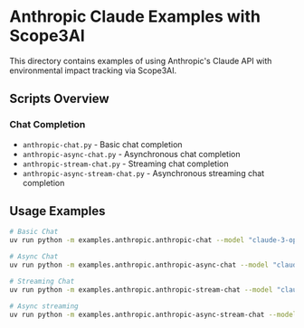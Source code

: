 # Anthropic Claude Examples with Scope3AI

This directory contains examples of using Anthropic's Claude API with environmental impact tracking via Scope3AI.

## Scripts Overview

### Chat Completion
- `anthropic-chat.py` - Basic chat completion
- `anthropic-async-chat.py` - Asynchronous chat completion
- `anthropic-stream-chat.py` - Streaming chat completion
- `anthropic-async-stream-chat.py` - Asynchronous streaming chat completion

## Usage Examples


```bash
# Basic Chat
uv run python -m examples.anthropic.anthropic-chat --model "claude-3-opus-latest" --message "What is machine learning?" --max-tokens 100

# Async Chat
uv run python -m examples.anthropic.anthropic-async-chat --model "claude-3-opus-latest" --message "What is machine learning?" --max-tokens 100

# Streaming Chat
uv run python -m examples.anthropic.anthropic-stream-chat --model "claude-3-opus-latest" --message "Write a story about AI"

# Async streaming
uv run python -m examples.anthropic.anthropic-async-stream-chat --model "claude-3-opus-latest" --message "Explain quantum mechanics" --max-tokens 200
```